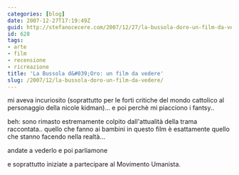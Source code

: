 ```yaml
---
categories: [blog]
date: 2007-12-27T17:19:49Z
guid: http://stefanocecere.com/2007/12/27/la-bussola-doro-un-film-da-vedere/
id: 628
tags:
- arte
- film
- recensione
- ricreazione
title: 'La Bussola d&#039;Oro: un film da vedere'
slug: /2007/12/la-bussola-doro-un-film-da-vedere/
---
```


mi aveva incuriosito (soprattutto per le forti critiche del mondo cattolico al personaggio della nicole kidman)… e poi perchè mi piacciono i fantsy..

beh: sono rimasto estremamente colpito dall'attualità della trama raccontata.. quello che fanno ai bambini in questo film è esattamente quello che stanno facendo nella realtà…
  
andate a vederlo e poi parliamone

e soprattutto iniziate a partecipare al Movimento Umanista.